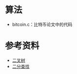 # 算法

- bitcoin.c：比特币论文中的代码

# 参考资料

- [二叉树](https://zh.wikipedia.org/wiki/%E4%BA%8C%E5%8F%89%E6%A0%91)
- [二分查找](https://zh.wikipedia.org/wiki/%E4%BA%8C%E5%88%86%E6%90%9C%E5%B0%8B%E6%BC%94%E7%AE%97%E6%B3%95)